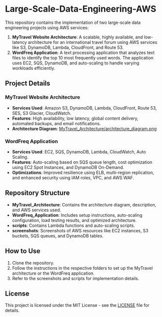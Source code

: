 # Large-Scale-Data-Engineering-AWS


This repository contains the implementation of two large-scale data engineering projects using AWS services:

1. **MyTravel Website Architecture**: A scalable, highly available, and low-latency architecture for an international travel forum using AWS services like S3, DynamoDB, Lambda, CloudFront, and Route 53.
2. **WordFreq Application**: A text processing application that analyzes text files to identify the top 10 most frequently used words. The application uses EC2, SQS, DynamoDB, and auto-scaling to handle varying workloads efficiently.

## Project Details

### MyTravel Website Architecture
- **Services Used**: Amazon S3, DynamoDB, Lambda, CloudFront, Route 53, SES, S3 Glacier, CloudWatch.
- **Features**: High availability, low latency, global content delivery, automated backups, and email notifications.
- **Architecture Diagram**: [MyTravel_Architecture/architecture_diagram.png](MyTravel_Architecture/architecture_diagram.png)

### WordFreq Application
- **Services Used**: EC2, SQS, DynamoDB, Lambda, CloudWatch, Auto Scaling.
- **Features**: Auto-scaling based on SQS queue length, cost optimization using EC2 Spot Instances, and DynamoDB On-Demand.
- **Optimizations**: Improved resilience using ELB, multi-region replication, and enhanced security using IAM roles, VPC, and AWS WAF.

## Repository Structure
- **MyTravel_Architecture**: Contains the architecture diagram, description, and AWS services used.
- **WordFreq_Application**: Includes setup instructions, auto-scaling configuration, load testing results, and optimized architecture.
- **scripts**: Contains Lambda functions and auto-scaling scripts.
- **screenshots**: Screenshots of AWS resources like EC2 instances, S3 buckets, SQS queues, and DynamoDB tables.

## How to Use
1. Clone the repository.
2. Follow the instructions in the respective folders to set up the MyTravel architecture or the WordFreq application.
3. Refer to the screenshots and scripts for implementation details.

## License
This project is licensed under the MIT License - see the [LICENSE](LICENSE) file for details.
